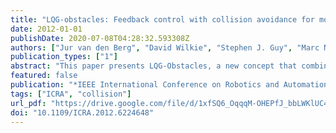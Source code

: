 ```yaml
---
title: "LQG-obstacles: Feedback control with collision avoidance for mobile robots with motion and sensing uncertainty"
date: 2012-01-01
publishDate: 2020-07-08T04:28:32.593308Z
authors: ["Jur van den Berg", "David Wilkie", "Stephen J. Guy", "Marc Niethammer", "Dinesh Manocha"]
publication_types: ["1"]
abstract: "This paper presents LQG-Obstacles, a new concept that combines linear-quadratic feedback control of mobile robots with guaranteed avoidance of collisions with obstacles. Our approach generalizes the concept of Velocity Obstacles [3] to any robotic system with a linear Gaussian dynamics model. We integrate a Kalman filter for state estimation and an LQR feedback controller into a closed-loop dynamics model of which a higher-level control objective is the “control input”. We then define the LQG-Obstacle as the set of control objectives that result in a collision with high probability. Selecting a control objective outside the LQG-Obstacle then produces collisionfree motion. We demonstrate the potential of LQG-Obstacles by safely and smoothly navigating a simulated quadrotor helicopter with complex non-linear dynamics and motion and sensing uncertainty through three-dimensional environments with obstacles and narrow passages."
featured: false
publication: "*IEEE International Conference on Robotics and Automation, ICRA 2012, 14-18 May, 2012, St. Paul, Minnesota, USA*"
tags: ["ICRA", "collision"]
url_pdf: "https://drive.google.com/file/d/1xfSQ6_OqqqM-OHEPfJ_bbLWKlUC4lK3g"
doi: "10.1109/ICRA.2012.6224648"
---
```


